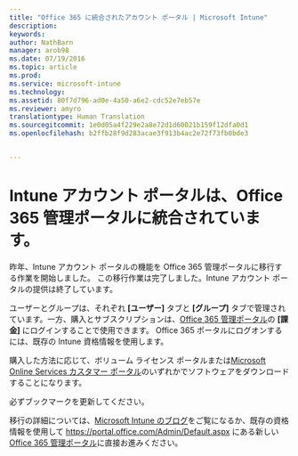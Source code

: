 ```yaml
---
title: "Office 365 に統合されたアカウント ポータル | Microsoft Intune"
description: 
keywords: 
author: NathBarn
manager: arob98
ms.date: 07/19/2016
ms.topic: article
ms.prod: 
ms.service: microsoft-intune
ms.technology: 
ms.assetid: 80f7d796-ad0e-4a50-a6e2-cdc52e7eb57e
ms.reviewer: amyro
translationtype: Human Translation
ms.sourcegitcommit: 1e0d05a4f229e2a8e72d1d60021b159f12dfa0d1
ms.openlocfilehash: b2ffb28f9d283acae3f913b4ac2e72f73fb0bde3


---
```


# Intune アカウント ポータルは、Office 365 管理ポータルに統合されています。

昨年、Intune アカウント ポータルの機能を Office 365 管理ポータルに移行する作業を開始しました。 この移行作業は完了しました。Intune アカウント ポータルの提供は終了しています。

ユーザーとグループは、それぞれ **[ユーザー]** タブと **[グループ]** タブで管理されています。一方、購入とサブスクリプションは、[Office 365 管理ポータル](https://portal.office.com/Admin/Default.aspx)の **[課金]** にログインすることで使用できます。 Office 365 ポータルにログオンするには、既存の Intune 資格情報を使用します。

購入した方法に応じて、ボリューム ライセンス ポータルまたは[Microsoft Online Services カスタマー ポータル](http://go.microsoft.com/fwlink/?LinkId=259567)のいずれかでソフトウェアをダウンロードすることになります。

必ずブックマークを更新してください。

移行の詳細については、[Microsoft Intune のブログ](https://blogs.technet.microsoft.com/microsoftintune/2015/09/01/intune-and-ems-subscriptions-now-available-in-the-office-365-portal/)をご覧になるか、既存の資格情報を使用して https://portal.office.com/Admin/Default.aspx にある新しい [Office 365 管理ポータル](https://portal.office.com/Admin/Default.aspx)に直接お進みください。



<!--HONumber=Jul16_HO3-->


